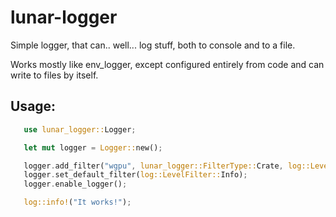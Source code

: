 # lunar-logger

Simple logger, that can.. well... log stuff, both to console and to a file.

Works mostly like env_logger, except configured entirely from code and can write to files by
itself.

## Usage:

 ```rs
    use lunar_logger::Logger;

    let mut logger = Logger::new();

    logger.add_filter("wgpu", lunar_logger::FilterType::Crate, log::LevelFilter::Warn);
    logger.set_default_filter(log::LevelFilter::Info);
    logger.enable_logger();

    log::info!("It works!");
 ```
